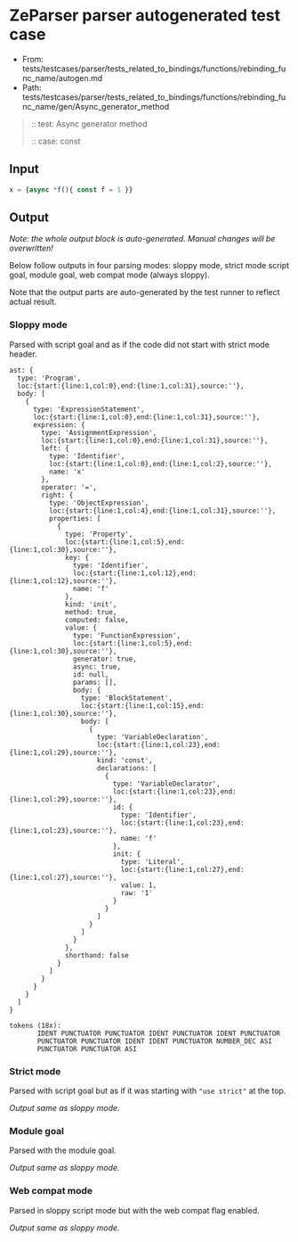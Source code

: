 # ZeParser parser autogenerated test case

- From: tests/testcases/parser/tests_related_to_bindings/functions/rebinding_func_name/autogen.md
- Path: tests/testcases/parser/tests_related_to_bindings/functions/rebinding_func_name/gen/Async_generator_method

> :: test: Async generator method
>
> :: case: const

## Input


`````js
x = {async *f(){ const f = 1 }}
`````

## Output

_Note: the whole output block is auto-generated. Manual changes will be overwritten!_

Below follow outputs in four parsing modes: sloppy mode, strict mode script goal, module goal, web compat mode (always sloppy).

Note that the output parts are auto-generated by the test runner to reflect actual result.

### Sloppy mode

Parsed with script goal and as if the code did not start with strict mode header.

`````
ast: {
  type: 'Program',
  loc:{start:{line:1,col:0},end:{line:1,col:31},source:''},
  body: [
    {
      type: 'ExpressionStatement',
      loc:{start:{line:1,col:0},end:{line:1,col:31},source:''},
      expression: {
        type: 'AssignmentExpression',
        loc:{start:{line:1,col:0},end:{line:1,col:31},source:''},
        left: {
          type: 'Identifier',
          loc:{start:{line:1,col:0},end:{line:1,col:2},source:''},
          name: 'x'
        },
        operator: '=',
        right: {
          type: 'ObjectExpression',
          loc:{start:{line:1,col:4},end:{line:1,col:31},source:''},
          properties: [
            {
              type: 'Property',
              loc:{start:{line:1,col:5},end:{line:1,col:30},source:''},
              key: {
                type: 'Identifier',
                loc:{start:{line:1,col:12},end:{line:1,col:12},source:''},
                name: 'f'
              },
              kind: 'init',
              method: true,
              computed: false,
              value: {
                type: 'FunctionExpression',
                loc:{start:{line:1,col:5},end:{line:1,col:30},source:''},
                generator: true,
                async: true,
                id: null,
                params: [],
                body: {
                  type: 'BlockStatement',
                  loc:{start:{line:1,col:15},end:{line:1,col:30},source:''},
                  body: [
                    {
                      type: 'VariableDeclaration',
                      loc:{start:{line:1,col:23},end:{line:1,col:29},source:''},
                      kind: 'const',
                      declarations: [
                        {
                          type: 'VariableDeclarator',
                          loc:{start:{line:1,col:23},end:{line:1,col:29},source:''},
                          id: {
                            type: 'Identifier',
                            loc:{start:{line:1,col:23},end:{line:1,col:23},source:''},
                            name: 'f'
                          },
                          init: {
                            type: 'Literal',
                            loc:{start:{line:1,col:27},end:{line:1,col:27},source:''},
                            value: 1,
                            raw: '1'
                          }
                        }
                      ]
                    }
                  ]
                }
              },
              shorthand: false
            }
          ]
        }
      }
    }
  ]
}

tokens (18x):
       IDENT PUNCTUATOR PUNCTUATOR IDENT PUNCTUATOR IDENT PUNCTUATOR
       PUNCTUATOR PUNCTUATOR IDENT IDENT PUNCTUATOR NUMBER_DEC ASI
       PUNCTUATOR PUNCTUATOR ASI
`````

### Strict mode

Parsed with script goal but as if it was starting with `"use strict"` at the top.

_Output same as sloppy mode._

### Module goal

Parsed with the module goal.

_Output same as sloppy mode._

### Web compat mode

Parsed in sloppy script mode but with the web compat flag enabled.

_Output same as sloppy mode._
